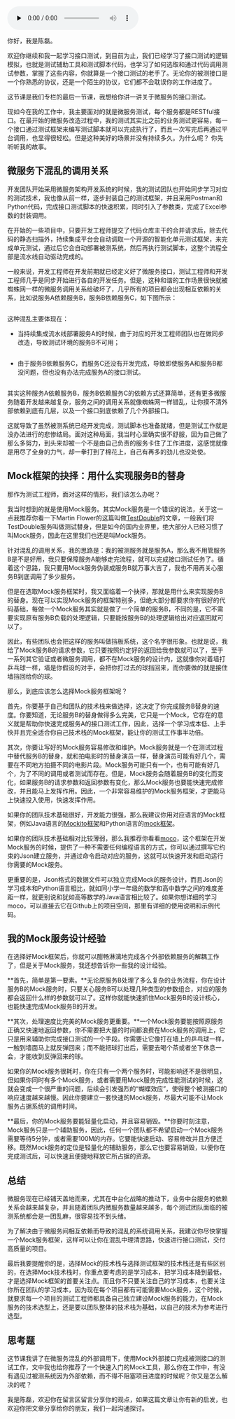 <audio id="audio" title="09 | 微服务接口：怎么用Mock解决混乱的调用关系？" controls="" preload="none"><source id="mp3" src="https://static001.geekbang.org/resource/audio/ec/88/ec6a8f90910428d7c0691858d69eb188.mp3"></audio>

你好，我是陈磊。

欢迎你继续和我一起学习接口测试，到目前为止，我们已经学习了接口测试的逻辑模拟，也就是测试辅助工具和测试脚本代码，也学习了如何选取和通过代码调用测试参数，掌握了这些内容，你就算是一个接口测试的老手了。无论你的被测接口是一个你熟悉的协议，还是一个陌生的协议，它们都不会耽误你的工作进度了。

这节课是我们专栏的最后一节课，我想给你讲一讲关于微服务的接口测试。

现如今在我的工作中，我主要面对的就是微服务测试，每个服务都是RESTful接口。在最开始的微服务改造过程中，我的测试其实比之前的业务测试更容易，每一个接口通过测试框架来编写测试脚本就可以完成执行了，而且一次写完后再通过平台调用，也显得很轻松。但是这种美好的场景并没有持续多久。为什么呢？ 你先听听我的故事。

## 微服务下混乱的调用关系

开发团队开始采用微服务架构开发系统的时候，我的测试团队也开始同步学习对应的测试技术，我也像从前一样，逐步封装自己的测试框架，并且采用Postman和Python代码，完成接口测试脚本的快速积累，同时引入了参数类，完成了Excel参数的封装调用。

在开始的一些项目中，只要开发工程师提交了代码仓库主干的合并请求后，除去代码的静态扫描外，持续集成平台会自动调取一个开源的智能化单元测试框架，来完成单元测试，通过后它会自动部署被测系统，然后再执行测试脚本，这整个流程全部是流水线自动驱动完成的。

一般来说，开发工程师在开发前期就已经定义好了微服务接口，测试工程师和开发工程师几乎是同步开始进行各自的开发任务。但是，这种和谐的工作场景很快就被蜘蛛网一样的微服务调用关系给破坏了，几乎所有的项目都会出现相互依赖的关系，比如说服务A依赖服务B，服务B依赖服务C，如下图所示：

<img src="https://static001.geekbang.org/resource/image/aa/bd/aabd0247cbd7c358443ded723d7114bd.jpg" alt="">

这种混乱主要体现在：

- 当持续集成流水线部署服务A的时候，由于对应的开发工程师团队也在做同步改造，导致测试环境的服务B不可用；

<img src="https://static001.geekbang.org/resource/image/9c/28/9c1e3f58863468fe261553c2dfbe5628.jpg" alt="">

- 由于服务B依赖服务C，而服务C还没有开发完成，导致即使服务A和服务B都没问题，但也没有办法完成服务A的接口测试。

<img src="https://static001.geekbang.org/resource/image/fb/90/fbcb82104f467b3968fe05ec3d9c6090.jpg" alt="">

其实这种服务A依赖服务B，服务B依赖服务C的依赖方式还算简单，还有更多微服务随着开发越来越复杂，服务之间的调用关系就像蜘蛛网一样错乱，让你摸不清外部依赖到底有几层，以及一个接口到底依赖了几个外部接口。

这就导致了虽然被测系统已经开发完成，测试脚本也准备就绪，但是测试工作就是没办法进行的悲惨结局。面对这种局面，我当时心里确实很不舒服，因为自己做了那么多努力，到头来却被一个不是由自己负责的服务卡住了工作进度，这感觉就像是用尽了全身的力气，却一拳打到了棉花上，自己有再多的劲儿也没处使。

## Mock框架的抉择：用什么实现服务B的替身

那作为测试工程师，面对这样的情形，我们该怎么办呢？

我当时想到的就是使用Mock服务。其实Mock服务是一个错误的说法，关于这一点我推荐你看一下Martin Flower的这篇叫做[TestDouble](https://martinfowler.com/bliki/TestDouble.html)的文章，一般我们将TestDouble服务叫做测试替身，但是如今的国内业界里，绝大部分人已经习惯了叫Mock服务，因此在这里我们也还是叫Mock服务。

针对混乱的调用关系，我的思路是：我的被测服务就是服务A，那么我不用管服务B是不是好用，我只要保障服务A能够走完流程，就可以完成接口测试任务了。循着这个思路，我只要用Mock服务伪装成服务B就万事大吉了，我也不用再关心服务B到底调用了多少服务。

但是在选取Mock服务框架时，我又面临着一个抉择，那就是用什么来实现服务B的替身。现在可以实现Mock服务的框架特别多，但绝大部分都要求你有很好的代码基础，每做一个Mock服务其实就是做了一个简单的服务B，不同的是，它不需要实现原有服务B负载的处理逻辑，只要能按服务B的处理逻辑给出对应返回就可以了。

因此，有些团队也会把这样的服务叫做挡板系统，这个名字很形象。也就是说，我给了Mock服务B的请求参数，它只要按照约定好的返回给我参数就可以了，至于一系列其它验证或者微服务调用，都不在Mock服务的设计内，这就像你对着墙打乒乓球一样，墙是你假设的对手，会把你打过去的球挡回来，而你要做的就是接住墙挡回给你的球。

那么，到底应该怎么选择Mock服务框架呢？

首先，你要基于自己和团队的技术栈来做选择，这决定了你完成服务B替身的速度。你要知道，无论服务B的替身做得多么完美，它只是一个Mock，它存在的意义就是帮助你快速完成服务A的接口测试工作，因此，选择一个学习成本低、上手快并且完全适合你自己技术栈的Mock框架，能让你的测试工作事半功倍。

其次，你要让写好的Mock服务容易修改和维护。Mock服务就是一个在测试过程中替代服务B的替身，就和拍电影时的替身演员一样，替身演员可能有好几个，需要在不同地方拍摄不同的电影片段。Mock服务可能只有一个，也有可能有好几个，为了不同的调用或者测试而存在。但是，Mock服务会随着服务B的变化而变化，如果服务B的请求参数和返回参数有变化，那么Mock服务也要能快速完成修改，并且能马上发挥作用。因此，一个非常容易维护的Mock服务框架，才更能马上快速投入使用，快速发挥作用。

如果你的团队技术基础很好，开发能力很强，那么我建议你用对应语言的Mock框架，例如Java语言的[Mockito框架](https://github.com/mockito/mockito)和Python语言的[mock框架](https://pypi.org/project/mock/)。

如果你的团队技术基础相对比较薄弱，那么我推荐你看看[moco](https://github.com/dreamhead/moco)，这个框架在开发Mock服务的时候，提供了一种不需要任何编程语言的方式，你可以通过撰写它约束的Json建立服务，并通过命令启动对应的服务，这就可以快速开发和启动运行你需要的Mock服务。

更重要的是，Json格式的数据文件可以独立完成Mock的服务设计，而且Json的学习成本和Python语言相比，就如同小学一年级的数学和高中数学之间的难度差距一样，就更别说和犹如高等数学的Java语言相比较了。如果你想详细的学习moco，可以直接去它在Github上的项目空间，那里有详细的使用说明和示例代码。

## 我的Mock服务设计经验

在选择好Mock框架后，你就可以酣畅淋漓地完成各个外部依赖服务的解耦工作了，但是关于Mock服务，我还想告诉你一些我的设计经验。

**首先，简单是第一要素。**无论原服务B处理了多么复杂的业务流程，你在设计服务B的Mock服务时，只要关心服务B可以处理几种类型的参数组合，对应的服务都会返回什么样的参数就可以了。这样你就能快速抓住Mock服务B的设计核心，也能快速完成Mock服务B的开发。

**其次，处理速度比完美的Mock服务更重要。**一个Mock服务要能按照原服务正确又快速地返回参数，你不需要把大量的时间都浪费在Mock服务的调用上，它只是用来辅助你完成接口测试的一个手段。你需要让它像打在墙上的乒乓球一样，一触到墙面马上就反弹回来；而不能把球打出后，需要去喝个茶或者坐下休息一会，才能收到反弹回来的球。

如果你的Mock服务很耗时，你在只有一个两个服务时，可能影响还不是很明显，但如果你同时有多个Mock服务，或者需要用Mock服务完成性能测试的时候，这就会变成一个很严重的问题，后续会引发强烈的“蝴蝶效应”，使得整个被测接口的响应速度越来越慢。因此你要建立一套快速的Mock服务，尽最大可能不让Mock服务占据系统的调用时间。

**最后，你的Mock服务要能轻量化启动，并且容易销毁。**你要时刻注意，Mock服务只是一个辅助服务，因此，任何一个团队都不希望启动一个Mock服务需要等待5分钟，或者需要100M的内存。它要能快速启动、容易修改并且方便迁移。既然Mock服务的定位是轻量化的辅助服务，那么它也要容易销毁，以便你在完成测试后，可以快速且便捷地释放它所占据的资源。

## 总结

微服务现在已经铺天盖地而来，尤其在中台化战略的推动下，业务中台服务的依赖关系会越来越复杂，并且随着团队内微服务数量越来越多，每个测试团队面临的被测系统都会是一团乱麻，很容易找不到头绪。

为了解决由于微服务间相互依赖而导致的混乱的系统调用关系，我建议你尽快掌握一个Mock服务框架，这样可以让你在混乱中理清思路，快速进行接口测试，交付高质量的项目。

最后我要提醒你的是，选择Mock的技术栈与选择测试框架的技术栈还是有些区别的，在选择Mock技术栈时，你重点要考虑的是学习成本，把学习成本降到最低，才是选择Mock框架的首要关注点。而且你不只要关注自己的学习成本，也要关注你所在团队的学习成本，因为现在每个项目都有可能需要Mock服务，这个时候，就要求每一个项目的测试工程师都具备自己独立建设Mock服务的能力，在Mock服务的技术选型上，还是要以团队整体的技术栈为基础，以自己的技术为参考进行选型。

## 思考题

这节课我讲了在微服务混乱的外部调用下，使用Mock外部接口完成被测接口的测试工作，文中我也给你推荐了一个快速入门的Mock工具，那么你在工作中，有没有遇见过被测系统因为外部依赖，而不得不阻塞项目进度的时候呢？你又是怎么解决的呢？

我是陈磊，欢迎你在留言区留言分享你的观点，如果这篇文章让你有新的启发，也欢迎你把文章分享给你的朋友，我们一起沟通探讨。

